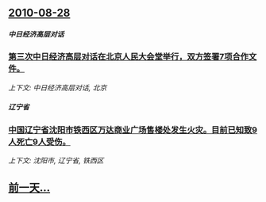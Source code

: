 ## [2010-08-28](/news/2010/08/28/index.md)

##### 中日经济高层对话
### [ 第三次中日经济高层对话在北京人民大会堂举行，双方签署7项合作文件。](/news/2010/08/28/第三次中日经济高层对话在北京人民大会堂举行-双方签署7项合作文件.md)
_上下文: 中日经济高层对话, 北京_

##### 辽宁省
### [ 中国辽宁省沈阳市铁西区万达商业广场售楼处发生火灾。目前已知致9人死亡9人受伤。](/news/2010/08/28/中国辽宁省沈阳市铁西区万达商业广场售楼处发生火灾-目前已知致9人死亡9人受伤.md)
_上下文: 沈阳市, 辽宁省, 铁西区_

## [前一天...](/news/2010/08/27/index.md)

